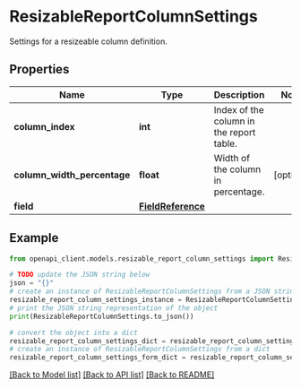 # ResizableReportColumnSettings

Settings for a resizeable column definition.

## Properties

Name | Type | Description | Notes
------------ | ------------- | ------------- | -------------
**column_index** | **int** | Index of the column in the report table. | 
**column_width_percentage** | **float** | Width of the column in percentage. | [optional] 
**field** | [**FieldReference**](FieldReference.md) |  | 

## Example

```python
from openapi_client.models.resizable_report_column_settings import ResizableReportColumnSettings

# TODO update the JSON string below
json = "{}"
# create an instance of ResizableReportColumnSettings from a JSON string
resizable_report_column_settings_instance = ResizableReportColumnSettings.from_json(json)
# print the JSON string representation of the object
print(ResizableReportColumnSettings.to_json())

# convert the object into a dict
resizable_report_column_settings_dict = resizable_report_column_settings_instance.to_dict()
# create an instance of ResizableReportColumnSettings from a dict
resizable_report_column_settings_form_dict = resizable_report_column_settings.from_dict(resizable_report_column_settings_dict)
```
[[Back to Model list]](../README.md#documentation-for-models) [[Back to API list]](../README.md#documentation-for-api-endpoints) [[Back to README]](../README.md)


